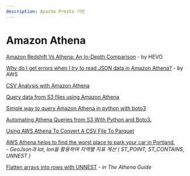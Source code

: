 ```yaml
---
description: Apache Presto 기반
---
```


# Amazon Athena

[Amazon Redshift Vs Athena: An In-Depth Comparison](https://hevodata.com/blog/amazon-redshift-vs-athena/) - by HEVO

[Why do I get errors when I try to read JSON data in Amazon Athena?](https://aws.amazon.com/premiumsupport/knowledge-center/error-json-athena/?nc1=h\_ls) - by AWS

[CSV Analysis with Amazon Athena](https://medium.com/avmconsulting-blog/csv-analysis-with-amazon-athena-b241f87f010c)

[Query data from S3 files using Amazon Athena](https://towardsdatascience.com/query-data-from-s3-files-using-aws-athena-686a5b28e943)

[Simple way to query Amazon Athena in python with boto3](https://www.ilkkapeltola.fi/2018/04/simple-way-to-query-amazon-athena-in.html)

[Automating Athena Queries from S3 With Python and Boto3.](https://medium.com/dataseries/automating-athena-queries-from-s3-with-python-and-save-it-as-csv-8917258b1045)

[Using AWS Athena To Convert A CSV File To Parquet](https://www.cloudforecast.io/blog/Athena-to-transform-CSV-to-Parquet/)

[AWS Athena helps to find the worst place to park your car in Portland.](https://towardsdatascience.com/aws-athena-helps-to-find-the-worst-place-to-park-your-car-in-portland-ffb5195cfd9)\
&#x20; \-  _GeoJson과 lat, lon을 활용하여 지역별 지표 계산 ( ST\_POINT, ST\_CONTAINS, UNNEST )_

[Flatten arrays into rows with UNNEST](https://the.athena.guide/articles/unnest-arrays-to-rows/) _- in The Athena Guide_
